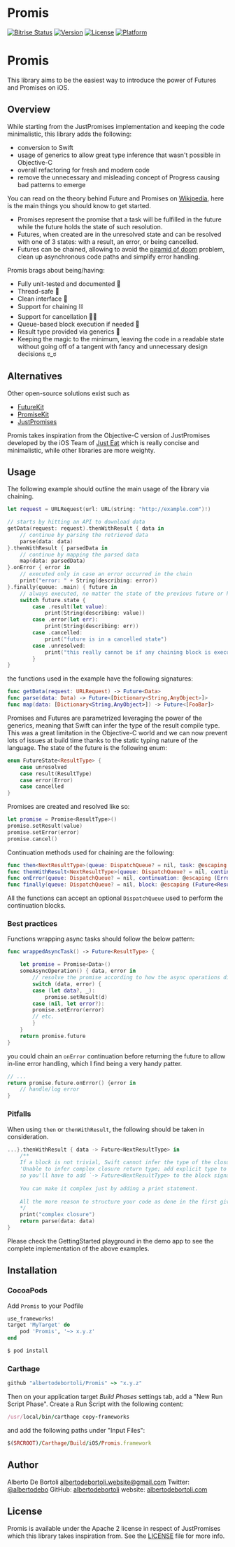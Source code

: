 # Promis

[![Bitrise Status](https://www.bitrise.io/app/c860d39fa5072b30/status.svg?token=kgZIlFlJdRBIvy3xnG6gaQ&branch=master)](https://www.bitrise.io/app/c860d39fa5072b30)
[![Version](https://img.shields.io/cocoapods/v/Promis.svg?style=flat)](http://cocoapods.org/pods/Promis)
[![License](https://img.shields.io/cocoapods/l/Promis.svg?style=flat)](http://cocoapods.org/pods/Promis)
[![Platform](https://img.shields.io/cocoapods/p/Promis.svg?style=flat)](http://cocoapods.org/pods/Promis)

# Promis

This library aims to be the easiest way to introduce the power of Futures and Promises on iOS.

## Overview

While starting from the JustPromises implementation and keeping the code minimalistic, this library adds the following:

- conversion to Swift
- usage of generics to allow great type inference that wasn't possible in Objective-C
- overall refactoring for fresh and modern code
- remove the unnecessary and misleading concept of Progress causing bad patterns to emerge

You can read on the theory behind Future and Promises on [Wikipedia](https://en.wikipedia.org/wiki/Futures_and_promises), here is the main things you should know to get started.

- Promises represent the promise that a task will be fulfilled in the future while the future holds the state of such resolution.
- Futures, when created are in the unresolved state and can be resolved with one of 3 states: with a result, an error, or being cancelled.
- Futures can be chained, allowing to avoid the [piramid of doom](https://twitter.com/piscis168/status/641237956070666240) problem, clean up asynchronous code paths and simplify error handling.

Promis brags about being/having:

- Fully unit-tested and documented 💯
- Thread-safe 🚦
- Clean interface 👼
- Support for chaining ⛓
- Support for cancellation 🙅‍♂️
- Queue-based block execution if needed 🚆
- Result type provided via generics 🚀
- Keeping the magic to the minimum, leaving the code in a readable state without going off of a tangent with fancy and unnecessary design decisions ಠ_ಠ

## Alternatives

Other open-source solutions exist such as
- [FutureKit](https://github.com/FutureKit/FutureKit)
- [PromiseKit](https://github.com/mxcl/PromiseKit)
- [JustPromises](https://github.com/justeat/JustPromises)

Promis takes inspiration from the Objective-C version of JustPromises developed by the iOS Team of [Just Eat](https://www.just-eat.com/) which is really concise and minimalistic, while other libraries are more weighty.

## Usage

The following example should outline the main usage of the library via chaining.

```swift
let request = URLRequest(url: URL(string: "http://example.com")!)

// starts by hitting an API to download data
getData(request: request).thenWithResult { data in
    // continue by parsing the retrieved data
    parse(data: data)
}.thenWithResult { parsedData in
    // continue by mapping the parsed data
    map(data: parsedData)
}.onError { error in
    // executed only in case an error occurred in the chain
    print("error: " + String(describing: error))
}.finally(queue: .main) { future in
    // always executed, no matter the state of the previous future or how the chain did perform
    switch future.state {
        case .result(let value):
            print(String(describing: value))
        case .error(let err):
            print(String(describing: err))
        case .cancelled:
            print("future is in a cancelled state")
        case .unresolved:
            print("this really cannot be if any chaining block is executed")
        }
}
```

the functions used in the example have the following signatures:

```swift
func getData(request: URLRequest) -> Future<Data>
func parse(data: Data) -> Future<[Dictionary<String,AnyObject>]>
func map(data: [Dictionary<String,AnyObject>]) -> Future<[FooBar]>
```

Promises and Futures are parametrized leveraging the power of the generics, meaning that Swift can infer the type of the result compile type. This was a great limitation in the Objective-C world and we can now prevent lots of issues at build time thanks to the static typing nature of the language. The state of the future is the following enum:

```swift
enum FutureState<ResultType> {
    case unresolved
    case result(ResultType)
    case error(Error)
    case cancelled
}
```

Promises are created and resolved like so:

```swift
let promise = Promise<ResultType>()
promise.setResult(value)
promise.setError(error)
promise.cancel()
```

Continuation methods used for chaining are the following:

```swift
func then<NextResultType>(queue: DispatchQueue? = nil, task: @escaping (Future) -> Future<NextResultType>) -> Future<NextResultType>
func thenWithResult<NextResultType>(queue: DispatchQueue? = nil, continuation: @escaping (ResultType) -> Future<NextResultType>) -> Future<NextResultType> {
func onError(queue: DispatchQueue? = nil, continuation: @escaping (Error) -> Void) -> Future {
func finally(queue: DispatchQueue? = nil, block: @escaping (Future<ResultType>) -> Void)
```

All the functions can accept an optional `DispatchQueue` used to perform the continuation blocks.


### Best practices

Functions wrapping async tasks should follow the below pattern:

```swift
func wrappedAsyncTask() -> Future<ResultType> {

    let promise = Promise<Data>()
    someAsyncOperation() { data, error in
        // resolve the promise according to how the async operations did go
        switch (data, error) {
        case (let data?, _):
            promise.setResult(d)
        case (nil, let error?):
        promise.setError(error)
        // etc.
        }
    }
    return promise.future
}
```

you could chain an `onError` continuation before returning the future to allow in-line error handling, which I find being a very handy patter.

```swift
// ...
return promise.future.onError() {error in
    // handle/log error
}
```

### Pitfalls

When using `then` or `thenWithResult`, the following should be taken in consideration.

```swift
...}.thenWithResult { data -> Future<NextResultType> in
    /**
    If a block is not trivial, Swift cannot infer the type of the closure and gives the error
    'Unable to infer complex closure return type; add explicit type to disambiguate'
    so you'll have to add `-> Future<NextResultType> to the block signature
    
    You can make it complex just by adding a print statement.
    
    All the more reason to structure your code as done in the first given example :)
    */
    print("complex closure")
    return parse(data: data)
}
```

Please check the GettingStarted playground in the demo app to see the complete implementation of the above examples.

## Installation

### CocoaPods

Add `Promis` to your Podfile

```ruby
use_frameworks!
target 'MyTarget' do
    pod 'Promis', '~> x.y.z'
end
```

```bash
$ pod install
```

### Carthage

```ruby
github "albertodebortoli/Promis" ~> "x.y.z"
```

Then on your application target *Build Phases* settings tab, add a "New Run Script Phase". Create a Run Script with the following content:

```ruby
/usr/local/bin/carthage copy-frameworks
```

and add the following paths under "Input Files":

```ruby
$(SRCROOT)/Carthage/Build/iOS/Promis.framework
```

## Author

Alberto De Bortoli <albertodebortoli.website@gmail.com>
Twitter: [@albertodebo](https://twitter.com/albertodebo)
GitHub: [albertodebortoli](https://github.com/albertodebortoli)
website: [albertodebortoli.com](http://albertodebortoli.com)

## License

Promis is available under the Apache 2 license in respect of JustPromises which this library takes inspiration from. See the [LICENSE](LICENSE) file for more info.
